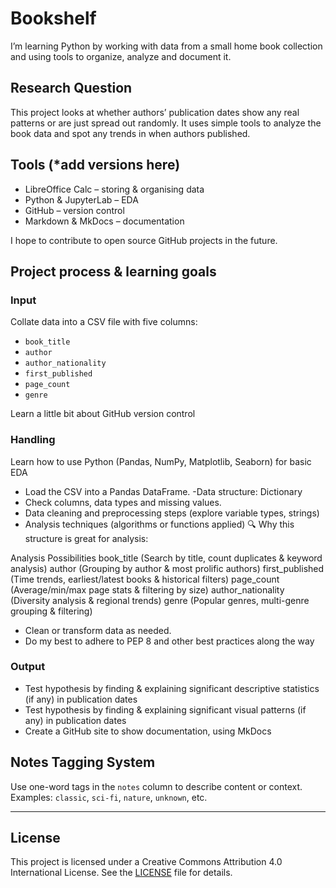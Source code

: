 # Bookshelf

I’m learning Python by working with data from a small home book collection and using tools to organize, analyze and document it.

## Research Question

This project looks at whether authors’ publication dates show any real patterns or are just spread out randomly. It uses simple tools to analyze the book data and spot any trends in when authors published.

## Tools (*add versions here)
- LibreOffice Calc – storing & organising data  
- Python & JupyterLab – EDA
- GitHub – version control  
- Markdown & MkDocs – documentation  

I hope to contribute to open source GitHub projects in the future.

## Project process & learning goals

### Input
Collate data into a CSV file with five columns:  
   - `book_title`  
   - `author`
   - `author_nationality`  
   - `first_published`  
   - `page_count`  
   - `genre`

Learn a little bit about GitHub version control

### Handling
Learn how to use Python (Pandas, NumPy, Matplotlib, Seaborn) for basic EDA 
   - Load the CSV into a Pandas DataFrame.
-Data structure: Dictionary
   - Check columns, data types and missing values.
   - Data cleaning and preprocessing steps (explore variable types, strings)
   - Analysis techniques (algorithms or functions applied)
🔍 Why this structure is great for analysis:

Analysis Possibilities
book_title (Search by title, count duplicates & keyword analysis)
author (Grouping by author & most prolific authors)
first_published	(Time trends, earliest/latest books & historical filters)
page_count (Average/min/max page stats & filtering by size)
author_nationality (Diversity analysis & regional trends)
genre (Popular genres, multi-genre grouping & filtering)


   - Clean or transform data as needed.
   - Do my best to adhere to PEP 8 and other best practices along the way

### Output
   - Test hypothesis by finding & explaining significant descriptive statistics (if any) in publication dates
   - Test hypothesis by finding & explaining significant visual patterns (if any) in publication dates
   - Create a GitHub site to show documentation, using MkDocs

## Notes Tagging System

Use one-word tags in the `notes` column to describe content or context. Examples: `classic`, `sci-fi`, `nature`, `unknown`, etc.

---

## License

This project is licensed under a Creative Commons Attribution 4.0 International License. See the [LICENSE](LICENSE) file for details.

